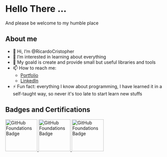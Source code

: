 # Hello There ... 
And please be welcome to my humble place

## About me
- 👋 Hi, I’m @RicardoCristopher
- 👀 I’m interested in learning about everything
- 💞️ My goald is create and provide small but useful libraries and tools
- 📫 How to reach me:
  - [Portfolio](ricardocristopher.github.io/)
  - [LinkedIn](https://www.linkedin.com/in/ricardocristopher/)
- ⚡ Fun fact: everything I know about programming, I have learned it in a self-taught way, so never it's too late to start learn new stuffs

## Badges and Certifications
<!-- GitHub Foundations Badge -->
<a href="https://www.credly.com/badges/3f9bd06f-a592-4fdd-84f6-0d6a94d617f2/public_url" title="GitHub Foundations Certification">
  <img src="https://images.credly.com/images/024d0122-724d-4c5a-bd83-cfe3c4b7a073/image.png" style="height: 100px; width: 100px;" alt="GitHub Foundations Badge">
</a>

<!-- Web Development Badge -->
<a href="https://www.coderhouse.com/ve/certificados/66771d0fa15029537a83bef4?lang=en" title="CoderHouser's Web Development Certification">
  <img src="https://res.cloudinary.com/hdsqazxtw/image/upload/v1641582494/bzqqfny2euelresdsew7.png" style="height: 100px; width: 100px;" alt="GitHub Foundations Badge">
</a>

<!-- Web Development Badge -->
<a href="https://production-egg-certificates.s3.amazonaws.com/AaronMartinez/programaci%C3%B3ndesdecerolatam/thumbnail_3ebf2aa2218fbc73748482989edd8bece58d93d81b528d23a7b641475c6ed31c.jpeg" title="Egg Live's Programming From 0 Certification">
  <img src="https://egg.live/_next/static/media/egg_yellow.98d06f8f.svg" style="height: 100px; width: 100px;" alt="GitHub Foundations Badge">
</a>
